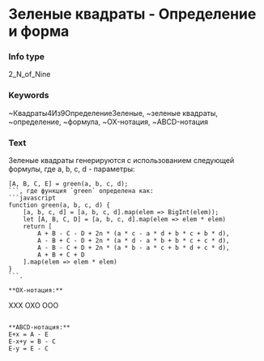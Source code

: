 # Зеленые квадраты - Определение и форма
### Info type
2_N_of_Nine
### Keywords
~Квадраты4Из9ОпределениеЗеленые, ~зеленые квадраты, ~определение, ~формула, ~OX-нотация, ~ABCD-нотация
### Text
Зеленые квадраты генерируются с использованием следующей формулы, где a, b, c, d - параметры:
```
[A, B, C, E] = green(a, b, c, d);
```, где функция `green` определена как:
```javascript
function green(a, b, c, d) {
    [a, b, c, d] = [a, b, c, d].map(elem => BigInt(elem));
    let [A, B, C, D] = [a, b, c, d].map(elem => elem * elem)
    return [
        A + B - C - D + 2n * (a * c - a * d + b * c + b * d),
        A - B + C - D + 2n * (a * d - a * b + b * c + c * d),
        A - B - C + D + 2n * (a * b - a * c + b * d + c * d),
        A + B + C + D
    ].map(elem => elem * elem)
}
```.

**OX-нотация:**
```
XXX
OXO
OOO
```

**ABCD-нотация:**
E+x = A - E
E-x+y = B - C
E-y = E - C
```

